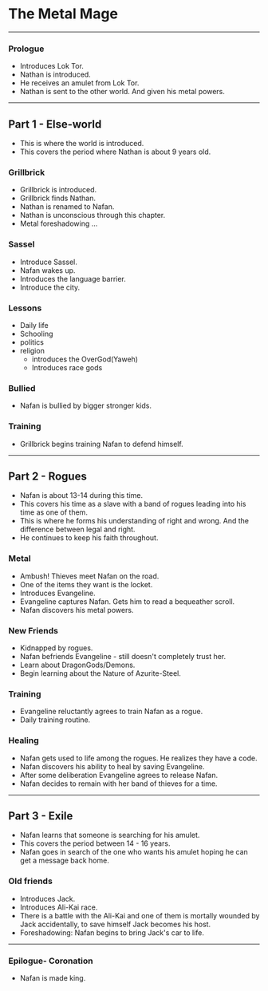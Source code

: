 # The Metal Mage

---

### Prologue
* Introduces Lok Tor.
* Nathan is introduced.
* He receives an amulet from Lok Tor.
* Nathan is sent to the other world. And given his metal powers.

---

## Part 1 - Else-world

* This is where the world is introduced.
* This covers the period where Nathan is about 9 years old.

### Grillbrick
* Grillbrick is introduced.
* Grillbrick finds Nathan.
* Nathan is renamed to Nafan.
* Nathan is unconscious through this chapter.
* Metal foreshadowing ...

### Sassel
* Introduce Sassel.
* Nafan wakes up.
* Introduces the language barrier.
* Introduce the city.

### Lessons
* Daily life
* Schooling
* politics
* religion
	* introduces the OverGod(Yaweh)
	* Introduces race gods

### Bullied
* Nafan is bullied by bigger stronger kids.

### Training
* Grillbrick begins training Nafan to defend himself.

---

## Part 2 - Rogues
* Nafan is about 13-14 during this time.
* This covers his time as a slave with a band of rogues leading into his time as one of them.
* This is where he forms his understanding of right and wrong. And the difference between legal and right.
* He continues to keep his faith throughout.

### Metal
* Ambush! Thieves meet Nafan on the road.
* One of the items they want is the locket.
* Introduces Evangeline.
* Evangeline captures Nafan. Gets him to read a bequeather scroll.
* Nafan discovers his metal powers.

### New Friends
* Kidnapped by rogues.
* Nafan befriends Evangeline - still doesn't completely trust her.
* Learn about DragonGods/Demons.
* Begin learning about the Nature of Azurite-Steel.

### Training
* Evangeline reluctantly agrees to train Nafan as a rogue.
* Daily training routine.

### Healing
* Nafan gets used to life among the rogues. He realizes they have a code.
* Nafan discovers his ability to heal by saving Evangeline.
* After some deliberation Evangeline agrees to release Nafan.
* Nafan decides to remain with her band of thieves for a time.

---

## Part 3 - Exile
* Nafan learns that someone is searching for his amulet.
* This covers the period between 14 - 16 years.
* Nafan goes in search of the one who wants his amulet hoping he can get a message back home.

### Old friends
* Introduces Jack.
* Introduces Ali-Kai race.
* There is a battle with the Ali-Kai and one of them is mortally wounded by Jack accidentally, to save himself Jack becomes his host.
* Foreshadowing: Nafan begins to bring Jack's car to life.

---

### Epilogue- Coronation
* Nafan is made king.
